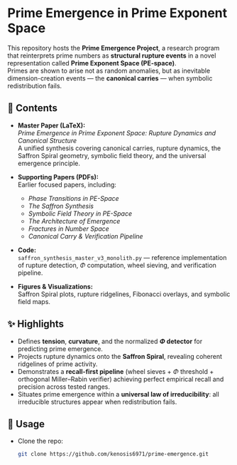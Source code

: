 # Prime Emergence in Prime Exponent Space

This repository hosts the **Prime Emergence Project**, a research program that reinterprets prime numbers as **structural rupture events** in a novel representation called **Prime Exponent Space (PE-space)**.  
Primes are shown to arise not as random anomalies, but as inevitable dimension-creation events — the **canonical carries** — when symbolic redistribution fails.

## 📖 Contents
- **Master Paper (LaTeX):**  
  *Prime Emergence in Prime Exponent Space: Rupture Dynamics and Canonical Structure*  
  A unified synthesis covering canonical carries, rupture dynamics, the Saffron Spiral geometry, symbolic field theory, and the universal emergence principle.
  
- **Supporting Papers (PDFs):**  
  Earlier focused papers, including:  
  - *Phase Transitions in PE-Space*  
  - *The Saffron Synthesis*  
  - *Symbolic Field Theory in PE-Space*  
  - *The Architecture of Emergence*  
  - *Fractures in Number Space*  
  - *Canonical Carry & Verification Pipeline*

- **Code:**  
  `saffron_synthesis_master_v3_monolith.py` — reference implementation of rupture detection, $\Phi$ computation, wheel sieving, and verification pipeline.

- **Figures & Visualizations:**  
  Saffron Spiral plots, rupture ridgelines, Fibonacci overlays, and symbolic field maps.

## ✨ Highlights
- Defines **tension**, **curvature**, and the normalized **$\Phi$ detector** for predicting prime emergence.  
- Projects rupture dynamics onto the **Saffron Spiral**, revealing coherent ridgelines of prime activity.  
- Demonstrates a **recall-first pipeline** (wheel sieves + $\Phi$ threshold + orthogonal Miller–Rabin verifier) achieving perfect empirical recall and precision across tested ranges.  
- Situates prime emergence within a **universal law of irreducibility**: all irreducible structures appear when redistribution fails.

## 🔧 Usage
- Clone the repo:
  ```bash
  git clone https://github.com/kenosis6971/prime-emergence.git


